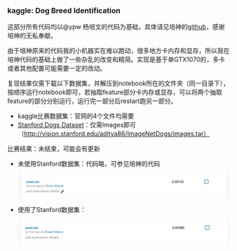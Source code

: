 ### kaggle: Dog Breed Identification

这部分所有代码均以@ypw 杨培文的代码为基础，具体请见培神的[github](https://github.com/ypwhs/DogBreed_gluon)，感谢培神的无私奉献。

由于培神原来的代码我的小机器实在难以跑动，很多地方卡内存和显存，所以我在培神代码的基础上做了一些杂乱的改变和精简。实现是基于单GTX1070的，多卡或者其他配置可能需要一定的改动。

复现结果仅需下载以下数据集，并解压到notebook所在的文件夹（同一目录下），按顺序运行notebook即可，若抽取feature部分卡内存或显存，可以将两个抽取feature的部分分别运行，运行完一部分后restart跑另一部分。

- kaggle比赛数据集：官网的4个文件均需要
- [Stanford Dogs Dataset](http://vision.stanford.edu/aditya86/ImageNetDogs/main.html)：仅需Images即可（http://vision.stanford.edu/aditya86/ImageNetDogs/images.tar）

比赛结果：未结束，可能会有更新

- 未使用Stanford数据集：代码略，可参见培神的代码

  ![](origin.png)

- 使用了Stanford数据集：

  ![](stanford.png)
